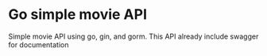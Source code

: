 
# Go simple movie API

Simple movie API using go, gin, and gorm. This API already include swagger for documentation

